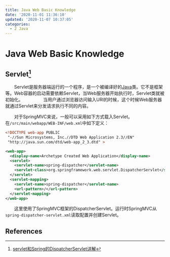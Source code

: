 ```yaml
---
title: Java Web Basic Knowledge
date: '2020-11-01 11:36:10'
updated: '2020-11-07 10:37:05'
categories:
  - 2 Java
---
```

# Java Web Basic Knowledge

## Servlet[^1]

　　Servlet是服务器端运行的一个程序，是一个被编译好的[Java](http://lib.csdn.net/base/javaee)类。它不是框架等。Web容器的启动需要依赖Servlet，当Web服务器开始执行时，Servlet类就被初始化。
　　
　　当用户通过浏览器访问输入URI的时候，这个时候Web服务器就通过Servlet来分发请求执行不同的内容。

　　对于SpringMVC来说，一般可以采用如下方式载入Servlet。在`/src/main/webapp/WEB-INF/web.xml`中如下定义：

```xml
<!DOCTYPE web-app PUBLIC
 "-//Sun Microsystems, Inc.//DTD Web Application 2.3//EN"
 "http://java.sun.com/dtd/web-app_2_3.dtd" >

<web-app>
  <display-name>Archetype Created Web Application</display-name>
  <servlet>
    <servlet-name>spring-dispatcher</servlet-name>
    <servlet-class>org.springframework.web.servlet.DispatcherServlet</servlet-class>
  </servlet>
  <servlet-mapping>
    <servlet-name>spring-dispatcher</servlet-name>
    <url-pattern>/</url-pattern>
  </servlet-mapping>
</web-app>
```

　　这里使用了SpringMVC框架的DispatcherServlet。运行时SpringMVC从`spring-dispatcher-servlet.xml`读取配置并创建Servlet。
　　
## References

[^1]: [servlet和Spring的DispatcherServlet详解](https://blog.csdn.net/yalishadaa/article/details/70544492)
